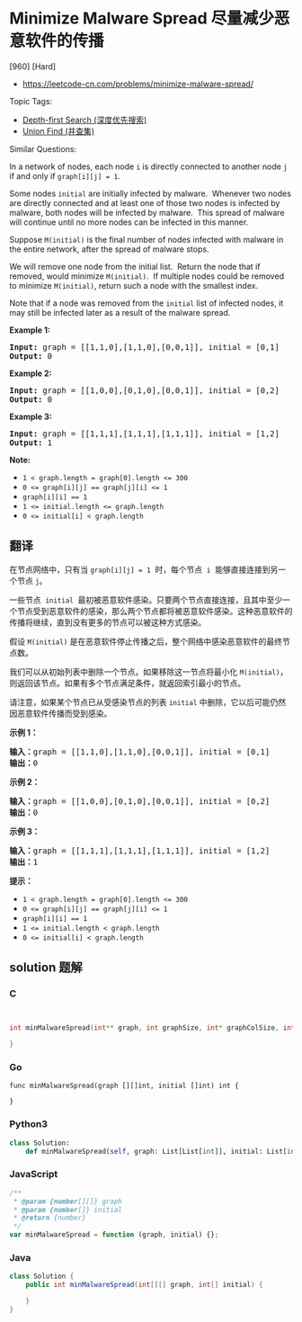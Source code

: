 # Minimize Malware Spread 尽量减少恶意软件的传播

[960] [Hard]

- https://leetcode-cn.com/problems/minimize-malware-spread/

Topic Tags:

- [Depth-first Search (深度优先搜索)](https://leetcode-cn.com/tag/depth-first-search/)
- [Union Find (并查集)](https://leetcode-cn.com/tag/union-find/)

Similar Questions:

In a network of nodes, each node `i` is directly connected to another node `j` if and only if `graph[i][j] = 1`.

Some nodes `initial` are initially infected by malware.  Whenever two nodes are directly connected and at least one of those two nodes is infected by malware, both nodes will be infected by malware.  This spread of malware will continue until no more nodes can be infected in this manner.

Suppose `M(initial)` is the final number of nodes infected with malware in the entire network, after the spread of malware stops.

We will remove one node from the initial list.  Return the node that if removed, would minimize `M(initial)`.  If multiple nodes could be removed to minimize `M(initial)`, return such a node with the smallest index.

Note that if a node was removed from the `initial` list of infected nodes, it may still be infected later as a result of the malware spread.

**Example 1:**

<pre><strong>Input: </strong>graph = [[1,1,0],[1,1,0],[0,0,1]], initial = [0,1]
<strong>Output: </strong>0
</pre>

**Example 2:**

<pre><strong>Input: </strong>graph = [[1,0,0],[0,1,0],[0,0,1]], initial = [0,2]
<strong>Output: </strong>0
</pre>

**Example 3:**

<pre><strong>Input: </strong>graph = [[1,1,1],[1,1,1],[1,1,1]], initial = [1,2]
<strong>Output: </strong>1
</pre>

**Note:**

- `1 < graph.length = graph[0].length <= 300`
- `0 <= graph[i][j] == graph[j][i] <= 1`
- `graph[i][i] == 1`
- `1 <= initial.length <= graph.length`
- `0 <= initial[i] < graph.length`

## 翻译

在节点网络中，只有当 `graph[i][j] = 1`  时，每个节点  `i`  能够直接连接到另一个节点 `j`。

一些节点  `initial`  最初被恶意软件感染。只要两个节点直接连接，且其中至少一个节点受到恶意软件的感染，那么两个节点都将被恶意软件感染。这种恶意软件的传播将继续，直到没有更多的节点可以被这种方式感染。

假设 `M(initial)` 是在恶意软件停止传播之后，整个网络中感染恶意软件的最终节点数。

我们可以从初始列表中删除一个节点。如果移除这一节点将最小化 `M(initial)`，  则返回该节点。如果有多个节点满足条件，就返回索引最小的节点。

请注意，如果某个节点已从受感染节点的列表 `initial` 中删除，它以后可能仍然因恶意软件传播而受到感染。

**示例 1：**

<pre><strong>输入：</strong>graph = [[1,1,0],[1,1,0],[0,0,1]], initial = [0,1]
<strong>输出：</strong>0
</pre>

**示例 2：**

<pre><strong>输入：</strong>graph = [[1,0,0],[0,1,0],[0,0,1]], initial = [0,2]
<strong>输出：</strong>0
</pre>

**示例 3：**

<pre><strong>输入：</strong>graph = [[1,1,1],[1,1,1],[1,1,1]], initial = [1,2]
<strong>输出：</strong>1
</pre>

**提示：**

- `1 < graph.length = graph[0].length <= 300`
- `0 <= graph[i][j] == graph[j][i] <= 1`
- `graph[i][i] == 1`
- `1 <= initial.length < graph.length`
- `0 <= initial[i] < graph.length`

## solution 题解

### C

```c


int minMalwareSpread(int** graph, int graphSize, int* graphColSize, int* initial, int initialSize){

}


```

### Go

```golang
func minMalwareSpread(graph [][]int, initial []int) int {

}
```

### Python3

```python
class Solution:
    def minMalwareSpread(self, graph: List[List[int]], initial: List[int]) -> int:

```

### JavaScript

```javascript
/**
 * @param {number[][]} graph
 * @param {number[]} initial
 * @return {number}
 */
var minMalwareSpread = function (graph, initial) {};
```

### Java

```java
class Solution {
    public int minMalwareSpread(int[][] graph, int[] initial) {

    }
}
```
